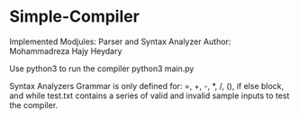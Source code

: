 # Simple-Compiler
Implemented Modjules: Parser and Syntax Analyzer
Author: Mohammadreza Hajy Heydary

Use python3 to run the compiler
  python3 main.py
  
Syntax Analyzers Grammar is only defined for: =, +, -, *, /, (), if else block, and while
test.txt contains a series of valid and invalid sample inputs to test the compiler.
